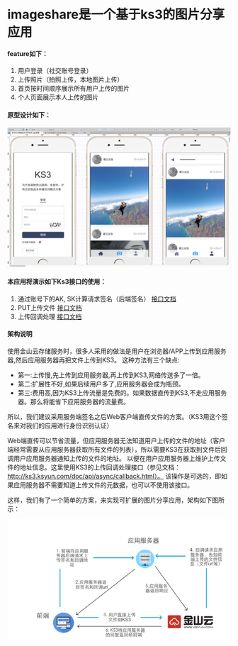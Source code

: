 # imageshare是一个基于ks3的图片分享应用


#### feature如下：

1. 用户登录（社交账号登录）
2. 上传照片（拍照上传，本地图片上传）
3. 首页按时间顺序展示所有用户上传的图片
4. 个人页面展示本人上传的图片

#### 原型设计如下：

![应用原型](./prototyping/图片分享应用原型.png)

#### 本应用将演示如下Ks3接口的使用：

1. 通过账号下的AK, SK计算请求签名（后端签名）  [接口文档](http://ks3.ksyun.com/doc/api/index.html#请求签名)
2. PUT上传文件  [接口文档](http://ks3.ksyun.com/doc/api/object/put.html)
3. 上传回调处理      [接口文档](http://ks3.ksyun.com/doc/api/async/callback.html)


#### 架构说明

使用金山云存储服务时，很多人采用的做法是用户在浏览器/APP上传到应用服务器,然后应用服务器再把文件上传到KS3。
这种方法有三个缺点:

- 第一:上传慢,先上传到应用服务器,再上传到KS3,网络传送多了一倍。
- 第二:扩展性不好,如果后续用户多了,应用服务器会成为瓶颈。
- 第三:费用高,因为KS3上传流量是免费的。如果数据直传到KS3,不走应用服务器。那么将能省下应用服务器的流量费。

所以，我们建议采用服务端签名之后Web客户端直传文件的方案。（KS3用这个签名来对我们的应用进行身份识别认证）

Web端直传可以节省流量，但应用服务器无法知道用户上传的文件的地址（客户端经常需要从应用服务器获取所有文件的列表），所以需要KS3在获取到文件后回调用户应用服务器通知上传的文件的地址。
以便在用户应用服务器上维护上传文件的地址信息。这里使用KS3的上传回调处理接口（参见文档：http://ks3.ksyun.com/doc/api/async/callback.html）。
该操作是可选的，即如果应用服务器不需要知道上传文件的元数据，也可以不使用该接口。

这样，我们有了一个简单的方案，来实现可扩展的图片分享应用，架构如下图所示：

![应用架构图](./prototyping/framework_basedon_ks3.png)

